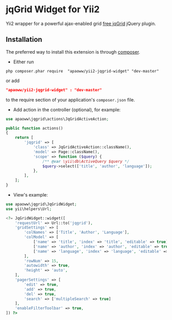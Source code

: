 jqGrid Widget for Yii2
========================
Yii2 wrapper for a powerful ajax-enabled grid [free jqGrid](https://github.com/free-jqgrid/jqGrid) jQuery plugin.

Installation
------------
The preferred way to install this extension is through [composer](http://getcomposer.org/download/).

* Either run

```
php composer.phar require  "apaoww/yii2-jqgrid-widget" "dev-master"
```

or add

```json
"apaoww/yii2-jqgrid-widget" : "dev-master"
```

to the require section of your application's `composer.json` file.

* Add action in the controller (optional), for example:

```php
use apaoww\jqgrid\actions\JqGridActiveAction;

public function actions()
{
    return [
        'jqgrid' => [
            'class' => JqGridActiveAction::className(),
            'model' => Page::className(),
            'scope' => function ($query) {
                /** @var \yii\db\ActiveQuery $query */
                $query->select(['title', 'author', 'language']);
            },
        ],
    ];
}
```

* View's example:

```php
use apaoww\jqgrid\JqGridWidget;
use yii\helpers\Url;

<?= JqGridWidget::widget([
    'requestUrl' => Url::to('jqgrid'),
    'gridSettings' => [
        'colNames' => ['Title', 'Author', 'Language'],
        'colModel' => [
            ['name' => 'title', 'index' => 'title', 'editable' => true],
            ['name' => 'author', 'index' => 'author', 'editable' => true],
            ['name' => 'language', 'index' => 'language', 'editable' => true]
        ],
        'rowNum' => 15,
        'autowidth' => true,
        'height' => 'auto',
    ],
    'pagerSettings' => [
        'edit' => true,
        'add' => true,
        'del' => true,
        'search' => ['multipleSearch' => true]
    ],
    'enableFilterToolbar' => true,
]) ?>
```
